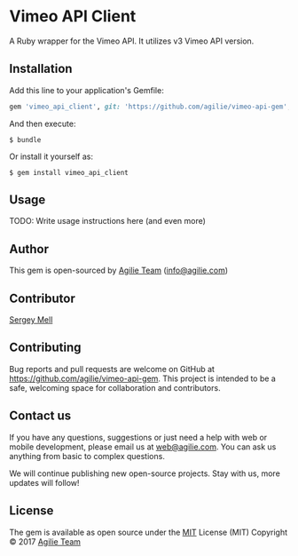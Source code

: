 # Vimeo API Client

A Ruby wrapper for the Vimeo API. It utilizes v3 Vimeo API version.

## Installation

Add this line to your application's Gemfile:

```ruby
gem 'vimeo_api_client', git: 'https://github.com/agilie/vimeo-api-gem', branch: :master
```

And then execute:

    $ bundle

Or install it yourself as:

    $ gem install vimeo_api_client

## Usage

TODO: Write usage instructions here (and even more)

## Author
This gem is open-sourced by [Agilie Team](https://www.agilie.com?utm_source=github&utm_medium=referral&utm_campaign=Git_Ruby&utm_term=vimeo-api-gem) ([info@agilie.com](mailto:info@agilie.com))

## Contributor
[Sergey Mell](https://github.com/SergeyMell)

## Contributing

Bug reports and pull requests are welcome on GitHub at https://github.com/agilie/vimeo-api-gem. 
This project is intended to be a safe, welcoming space for collaboration and contributors.

## Contact us
If you have any questions, suggestions or just need a help with web or mobile development, 
please email us at <web@agilie.com>. You can ask us anything from basic to complex questions.

We will continue publishing new open-source projects. Stay with us, more updates will follow!

## License

The gem is available as open source under the [MIT](LICENSE.txt) 
License (MIT) Copyright © 2017 [Agilie Team](https://www.agilie.com?utm_source=github&utm_medium=referral&utm_campaign=Git_Ruby&utm_term=vimeo-api-gem)
